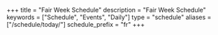+++
title = "Fair Week Schedule"
description = "Fair Week Schedule"
keywords = ["Schedule", "Events", "Daily"]
type = "schedule"
aliases = ["/schedule/today/"]
schedule_prefix = "fr"
+++
